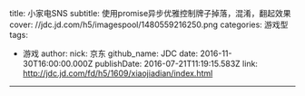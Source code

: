 title: 小家电SNS
subtitle: 使用promise异步优雅控制牌子掉落，混淆，翻起效果
cover: //jdc.jd.com/h5/imagespool/1480559216250.png
categories: 游戏型
tags:
  - 游戏
author:
  nick: 京东
  github_name: JDC
date: 2016-11-30T16:00:00.000Z
publishDate: 2016-07-21T11:19:15.583Z
link: http://jdc.jd.com/fd/h5/1609/xiaojiadian/index.html
---